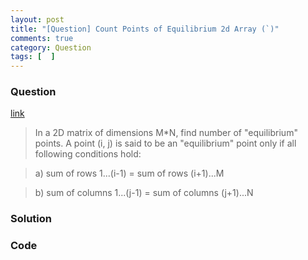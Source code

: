 ```yaml
---
layout: post
title: "[Question] Count Points of Equilibrium 2d Array (`)"
comments: true
category: Question
tags: [  ]
---
```


### Question

[link](http://get-that-job-at-google.blogspot.sg/2013/01/twitter-programming-test.html)

> In a 2D matrix of dimensions M*N, find number of "equilibrium" points.  A point (i, j) is said to be an "equilibrium" point only if all following conditions hold:

> a) sum of rows 1...(i-1) =  sum of rows (i+1)...M

> b) sum of columns 1...(j-1)  = sum of columns (j+1)...N

### Solution



### Code

